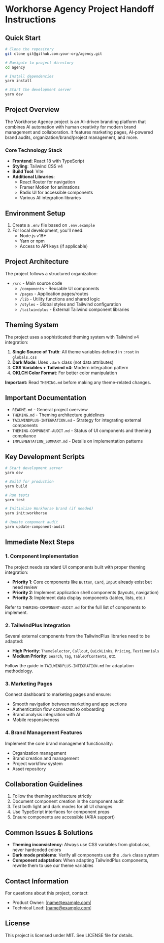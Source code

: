 # Workhorse Agency Project Handoff Instructions

## Quick Start

```bash
# Clone the repository
git clone git@github.com:your-org/agency.git

# Navigate to project directory
cd agency

# Install dependencies
yarn install

# Start the development server
yarn dev
```

## Project Overview

The Workhorse Agency project is an AI-driven branding platform that combines AI automation with human creativity for modern brand management and collaboration. It features marketing pages, AI-powered brand audits, organization/brand/project management, and more.

### Core Technology Stack

- **Frontend**: React 18 with TypeScript
- **Styling**: Tailwind CSS v4
- **Build Tool**: Vite
- **Additional Libraries**: 
  - React Router for navigation
  - Framer Motion for animations
  - Radix UI for accessible components
  - Various AI integration libraries

## Environment Setup

1. Create a `.env` file based on `.env.example`
2. For local development, you'll need:
   - Node.js v18+ 
   - Yarn or npm
   - Access to API keys (if applicable)

## Project Architecture

The project follows a structured organization:

- `/src` - Main source code
  - `/components` - Reusable UI components
  - `/pages` - Application pages/routes
  - `/lib` - Utility functions and shared logic
  - `/styles` - Global styles and Tailwind configuration
  - `/tailwindplus` - External Tailwind component libraries

## Theming System

The project uses a sophisticated theming system with Tailwind v4 integration:

1. **Single Source of Truth**: All theme variables defined in `:root` in `globals.css`
2. **Dark Mode**: Uses `.dark` class (not data attributes)
3. **CSS Variables + Tailwind v4**: Modern integration pattern
4. **OKLCH Color Format**: For better color manipulation

**Important:** Read `THEMING.md` before making any theme-related changes.

## Important Documentation

- `README.md` - General project overview
- `THEMING.md` - Theming architecture guidelines
- `TAILWINDPLUS-INTEGRATION.md` - Strategy for integrating external components
- `THEMING-COMPONENT-AUDIT.md` - Status of UI components and theming compliance
- `IMPLEMENTATION_SUMMARY.md` - Details on implementation patterns

## Key Development Scripts

```bash
# Start development server
yarn dev

# Build for production
yarn build

# Run tests
yarn test

# Initialize Workhorse brand (if needed)
yarn init:workhorse

# Update component audit
yarn update-component-audit
```

## Immediate Next Steps

### 1. Component Implementation

The project needs standard UI components built with proper theming integration:

- **Priority 1**: Core components like `Button`, `Card`, `Input` already exist but need review
- **Priority 2**: Implement application shell components (layouts, navigation)
- **Priority 3**: Implement data display components (tables, lists, etc.)

Refer to `THEMING-COMPONENT-AUDIT.md` for the full list of components to implement.

### 2. TailwindPlus Integration

Several external components from the TailwindPlus libraries need to be adapted:

- **High Priority**: `ThemeSelector`, `Callout`, `QuickLinks`, `Pricing`, `Testimonials`
- **Medium Priority**: `Search`, `Tag`, `TableOfContents`, etc.

Follow the guide in `TAILWINDPLUS-INTEGRATION.md` for adaptation methodology.

### 3. Marketing Pages

Connect dashboard to marketing pages and ensure:
- Smooth navigation between marketing and app sections
- Authentication flow connected to onboarding
- Brand analysis integration with AI
- Mobile responsiveness

### 4. Brand Management Features

Implement the core brand management functionality:
- Organization management
- Brand creation and management
- Project workflow system
- Asset repository

## Collaboration Guidelines

1. Follow the theming architecture strictly
2. Document component creation in the component audit
3. Test both light and dark modes for all UI changes
4. Use TypeScript interfaces for component props
5. Ensure components are accessible (ARIA support)

## Common Issues & Solutions

- **Theming inconsistency**: Always use CSS variables from global.css, never hardcoded colors
- **Dark mode problems**: Verify all components use the `.dark` class system
- **Component adaptation**: When adapting TailwindPlus components, rewrite them to use our theme variables

## Contact Information

For questions about this project, contact:
- Product Owner: [name@example.com]
- Technical Lead: [name@example.com]

## License

This project is licensed under MIT. See LICENSE file for details. 